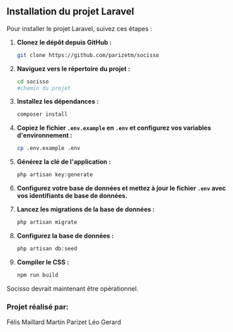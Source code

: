 ## Installation du projet Laravel

Pour installer le projet Laravel, suivez ces étapes :

1. **Clonez le dépôt depuis GitHub :**
    ```bash
    git clone https://github.com/parizetm/socisso
    ```

2. **Naviguez vers le répertoire du projet :**
    ```bash
    cd socisso 
    #chemin du projet
    ```

3. **Installez les dépendances :**
    ```bash
    composer install
    ```

4. **Copiez le fichier `.env.example` en `.env` et configurez vos variables d'environnement :**
    ```bash
    cp .env.example .env
    ```

5. **Générez la clé de l'application :**
    ```bash
    php artisan key:generate
    ```

6. **Configurez votre base de données et mettez à jour le fichier `.env` avec vos identifiants de base de données.**

7. **Lancez les migrations de la base de données :**
    ```bash
    php artisan migrate
    ```

8. **Configurez la base de données :**
    ```bash
    php artisan db:seed
    ```
9. **Compiler le CSS :**
    ```bash
    npm run build
    ```
Socisso devrait maintenant être opérationnel.


### Projet réalisé par:
Félis Maillard
Martin Parizet
Léo Gerard
